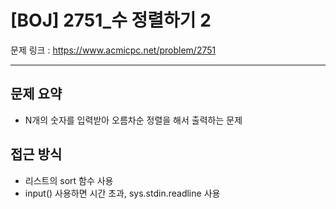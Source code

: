 # [BOJ] 2751_수 정렬하기 2

문제 링크 : https://www.acmicpc.net/problem/2751

-----------------
## 문제 요약
  - N개의 숫자를 입력받아 오름차순 정렬을 해서 출력하는 문제

## 접근 방식
  - 리스트의 sort 함수 사용
  - input() 사용하면 시간 초과, sys.stdin.readline 사용
